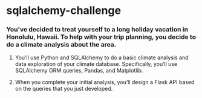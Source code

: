 # sqlalchemy-challenge

### You've decided to treat yourself to a long holiday vacation in Honolulu, Hawaii. To help with your trip planning, you decide to do a climate analysis about the area.

1. You’ll use Python and SQLAlchemy to do a basic climate analysis and data exploration of your climate database. Specifically, you’ll use SQLAlchemy ORM queries, Pandas, and Matplotlib. 

2. When you complete your initial analysis, you’ll design a Flask API based on the queries that you just developed.
